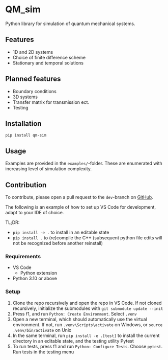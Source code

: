 # QM_sim

Python library for simulation of quantum mechanical systems.

## Features 
- 1D and 2D systems
- Choice of finite difference scheme
- Stationary and temporal solutions

## Planned features
- Boundary conditions
- 3D systems
- Transfer matrix for transmission ect.
- Testing

## Installation

`pip install qm-sim`

## Usage

Examples are provided in the `examples/`-folder.
These are enumerated with increasing level of simulation complexity.

## Contribution

To contribute, please open a pull request to the `dev`-branch on [GitHub](https://www.github.com/viljarjf/QM_sim/pulls).

The following is an example of how to set up VS Code for development, adapt to your IDE of choice.

TL;DR: 
- `pip install -e .` to install in an editable state
- `pip install .` to (re)compile the C++ (subsequent python file edits will not be recognized before another reinstall)

### Requirements
- VS Code
    - Python extension
- Python 3.10 or above

### Setup
1. Clone the repo recursively and open the repo in VS Code. If not cloned recursively, initialize the submodules with `git submodule update --init`
2. Press f1, and run `Python: Create Environment`. Select `.venv`
3. Open a new terminal, which should automatically use the virtual environment. If not, run `.venv\Scripts\activate` on Windows, or `source .venv/bin/activate` on Unix
4. In the same terminal, run `pip install -e .[test]` to install the current directory in an editable state, and the testing utility Pytest
5. To run tests, press f1 and run `Python: Configure Tests`. Choose `pytest`. Run tests in the testing menu
